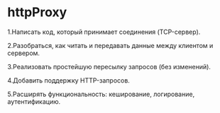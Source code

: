# httpProxy

1.Написать код, который принимает соединения (TCP-сервер).

2.Разобраться, как читать и передавать данные между клиентом и сервером.

3.Реализовать простейшую пересылку запросов (без изменений).

4.Добавить поддержку HTTP-запросов.

5.Расширять функциональность: кеширование, логирование, аутентификацию.
